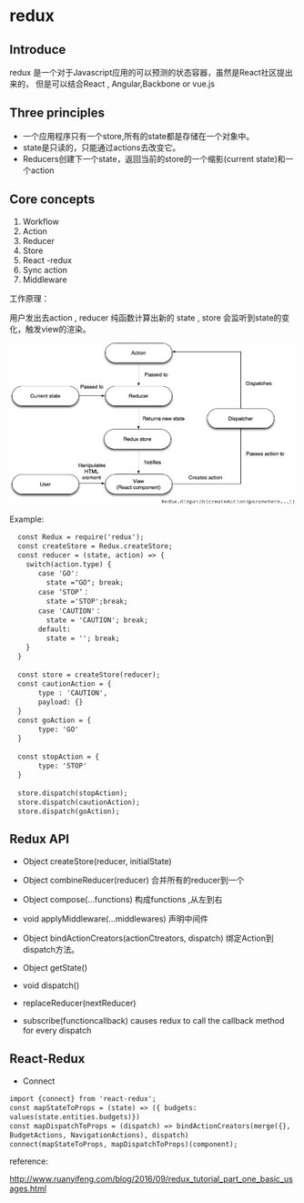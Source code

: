 # redux
## Introduce
  redux 是一个对于Javascript应用的可以预测的状态容器，虽然是React社区提出来的， 但是可以结合React , Angular,Backbone
  or vue.js
## Three principles
  - 一个应用程序只有一个store,所有的state都是存储在一个对象中。 
  - state是只读的，只能通过actions去改变它。 
  - Reducers创建下一个state，返回当前的store的一个缩影(current state)和一个action
## Core concepts
  1. Workflow
  2. Action
  3. Reducer
  4. Store 
  5. React -redux
  6. Sync  action
  7.  Middleware

  工作原理：

   用户发出去action , reducer 纯函数计算出新的 state , store 会监听到state的变化，触发view的渲染。 
   
   ![alt_text](./dispatch.png)

  Example: 

  ```
    const Redux = require('redux');
    const createStore = Redux.createStore;
    const reducer = (state, action) => {
      switch(action.type) {
         case 'GO':
           state ="GO"; break;
         case ‘STOP’：
           state ='STOP';break;
         case 'CAUTION'：
           state = 'CAUTION'; break;
         default: 
           state = ''; break;
      }
    }

    const store = createStore(reducer);
    const cautionAction = {
         type : 'CAUTION',
         payload: {}
    }
    const goAction = {
         type: 'GO'
    }

    const stopAction = {
         type: 'STOP'
    }

    store.dispatch(stopAction);
    store.dispatch(cautionAction);
    store.dispatch(goAction);
   ```
## Redux  API

  - Object createStore(reducer, initialState) 
  - Object combineReducer(reducer) 合并所有的reducer到一个
  - Object compose(...functions) 构成functions ,从左到右
  - void applyMiddleware(...middlewares) 声明中间件 
  - Object bindActionCreators(actionCtreators, dispatch) 绑定Action到dispatch方法。

  - Object getState() 
  - void  dispatch()
  - replaceReducer(nextReducer)
  - subscribe(functioncallback)  causes redux to call the callback method for every dispatch

## React-Redux
  - Connect 

  ```
  import {connect} from 'react-redux';
  const mapStateToProps = (state) => ({ budgets: values(state.entities.budgets)})
  const mapDispatchToProps = (dispatch) => bindActionCreators(merge({}, BudgetActions, NavigationActions), dispatch)
  connect(mapStateToProps, mapDispatchToProps)(component);

  ```

reference: 

   http://www.ruanyifeng.com/blog/2016/09/redux_tutorial_part_one_basic_usages.html

##